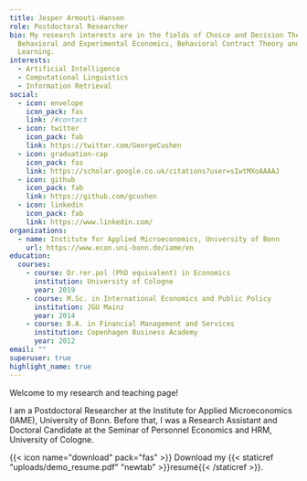 ```yaml
---
title: Jesper Armouti-Hansen
role: Postdoctoral Researcher
bio: My research interests are in the fields of Choice and Decision Theory,
  Behavioral and Experimental Economics, Behavioral Contract Theory and Machine
  Learning.
interests:
  - Artificial Intelligence
  - Computational Linguistics
  - Information Retrieval
social:
  - icon: envelope
    icon_pack: fas
    link: /#contact
  - icon: twitter
    icon_pack: fab
    link: https://twitter.com/GeorgeCushen
  - icon: graduation-cap
    icon_pack: fas
    link: https://scholar.google.co.uk/citations?user=sIwtMXoAAAAJ
  - icon: github
    icon_pack: fab
    link: https://github.com/gcushen
  - icon: linkedin
    icon_pack: fab
    link: https://www.linkedin.com/
organizations:
  - name: Institute for Applied Microeconomics, University of Bonn
    url: https://www.econ.uni-bonn.de/iame/en
education:
  courses:
    - course: Dr.rer.pol (PhD equivalent) in Economics
      institution: University of Cologne
      year: 2019
    - course: M.Sc. in International Economics and Public Policy
      institution: JGU Mainz
      year: 2014
    - course: B.A. in Financial Management and Services
      institution: Copenhagen Business Academy
      year: 2012
email: ""
superuser: true
highlight_name: true
---
```

Welcome to my research and teaching page!

I am a Postdoctoral Researcher at the Institute for Applied Microeconomics (IAME), University of Bonn. Before that, I was a Research Assistant and Doctoral Candidate at the Seminar of Personnel Economics and HRM, University of Cologne.

{{< icon name="download" pack="fas" >}} Download my {{< staticref "uploads/demo_resume.pdf" "newtab" >}}resumé{{< /staticref >}}.